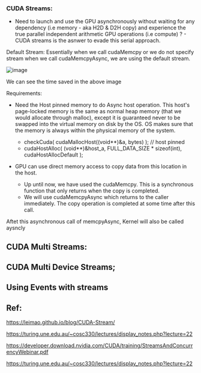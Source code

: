 ### CUDA Streams: 

* Need to launch and use the GPU asynchronously without waiting for any dependency (i.e memory - aka H2D & D2H copy) and experience the true parallel independent arithmetic GPU operations (i.e compute) ? - CUDA streams is the asnwer to evade this serial approach. 

Default Stream: Essentially when we call cudaMemcpy or we do not specify stream when we call cudaMemcpyAsync, we are using the default stream.

![image](https://github.com/user-attachments/assets/702ac27e-b4ed-4812-ac56-d76c604a599f)

We can see the time saved in the above image

Requirements: 
* Need the Host pinned memory to do Async host operation. This host's page-locked memory is the same as normal heap memory (that we would allocate through malloc), except it is guaranteed never to be swapped into the virtual memory on disk by the OS. OS makes sure that the memory is always within the physical memory of the system.

  *   checkCuda( cudaMallocHost((void**)&a, bytes) );      // host pinned
  *   cudaHostAlloc( (void**)&host_a, FULL_DATA_SIZE * sizeof(int), cudaHostAllocDefault );

* GPU can use direct memory access to copy data from this location in the host.
  
  *   Up until now, we have used the cudaMemcpy. This is a synchronous function that only returns when the copy is completed.
  *   We will use cudaMemcpyAsync which returns to the caller immediately. The copy operation is completed at some time after this call.

Aftet this asynchronous call of memcpyAsync, Kernel will also be called aysncly 

## CUDA Multi Streams:  

## CUDA Multi Device Streams; 


## Using Events with streams 



## Ref: 
https://leimao.github.io/blog/CUDA-Stream/

https://turing.une.edu.au/~cosc330/lectures/display_notes.php?lecture=22

https://developer.download.nvidia.com/CUDA/training/StreamsAndConcurrencyWebinar.pdf

https://turing.une.edu.au/~cosc330/lectures/display_notes.php?lecture=22

